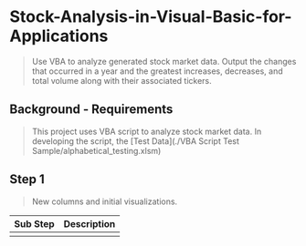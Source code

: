 # Stock-Analysis-in-Visual-Basic-for-Applications

> Use VBA to analyze generated stock market data. Output the changes that occurred in a year and the greatest increases, decreases, and total volume along with their associated tickers.

## Background - Requirements

> This project uses VBA script to analyze stock market data. In developing the script, the [Test Data](./VBA Script Test Sample/alphabetical_testing.xlsm)




## Step 1

> New columns and initial visualizations.

| Sub Step | Description |
|--------------|---------------|
|  |  |